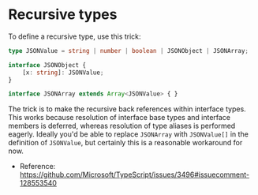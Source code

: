# Recursive types

To define a recursive type, use this trick:

```ts
type JSONValue = string | number | boolean | JSONObject | JSONArray;

interface JSONObject {
    [x: string]: JSONValue;
}

interface JSONArray extends Array<JSONValue> { }
```

The trick is to make the recursive back references within interface types.
This works because resolution of interface base types and interface members is deferred,
whereas resolution of type aliases is performed eagerly.
Ideally you'd be able to replace `JSONArray` with `JSONValue[]` in the definition of `JSONValue`,
but certainly this is a reasonable workaround for now.

- Reference: <https://github.com/Microsoft/TypeScript/issues/3496#issuecomment-128553540>
